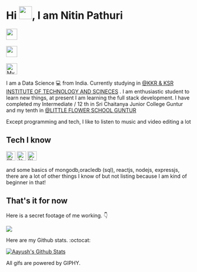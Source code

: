 # Hi <!-- <a href="http://www.aayushsinha.com/"> --><img src="https://media.giphy.com/media/hvRJCLFzcasrR4ia7z/giphy.gif" width="35px"></a>, I am Nitin Pathuri

<a href="https://www.linkedin.com/in/nitin-pathuri/" target="_blank"><img src="https://img.shields.io/badge/-@nitin_pathuri-blue?style=flat&logo=Linkedin&logoColor=white&link=https://www.linkedin.com/in/nitin-pathuri/" height="30"/></a> &nbsp;

<a href="https://www.instagram.com/ram_csd/" target="_blank"><img src="https://img.shields.io/badge/-@ram_csd-purple?style=flat&logo=Instagram&logoColor=white&link=https://www.instagram.com/ram_csd/" height="30"/></a> &nbsp;

<a href="https://www.youtube.com/c/MadNit" target="_blank"><img src="https://img.shields.io/badge/-@GENERAL-MADNIT-c14438?style=flat&logo=Youtube&logoColor=white&link=https://www.youtube.com/c/MadNit" alt="My Youtube Channel" height="30"/></a> 


I am a Data Science :computer: from India. Currently studying in [@KKR & KSR INSTITUTE OF TECHNOLOGY AND SCINECES](https://kitsguntur.ac.in/site/kits.php) . I am enthusiastic student to learn new things, at present I am learning the full stack development. I have completed my Intermediate / 12 th in Sri Chaitanya Junior College Guntur and my tenth in [@LITTLE FLOWER SCHOOL GUNTUR](http://littleflowerguntur.com/)

Except programming and tech, I like to listen to music and video editing a lot 

## Tech I know
<code><img title="PYTHON" height="25" src="https://www.python.org/static/img/python-logo@2x.png"></code>
<code><img title="Java" height="25" src="https://upload.wikimedia.org/wikipedia/en/3/30/Java_programming_language_logo.svg"></code>
<code><img title="Django" height="25" src="https://static.djangoproject.com/img/logo-django.42234b631760.svg"></code>

and some basics of mongodb,oracledb (sql), reactjs, nodejs, expressjs, there are a lot of other things I know of but not listing because I am kind of beginner in that!

<!-- Past Projects showcase -->

<!--
**aayusharyan/aayusharyan** is a ✨ _special_ ✨ repository because its `README.md` (this file) appears on your GitHub profile.

Here are some ideas to get you started:

- 🔭 I’m currently working on ...
- 🌱 I’m currently learning ...
- 👯 I’m looking to collaborate on ...
- 🤔 I’m looking for help with ...
- 💬 Ask me about ...
- 📫 How to reach me: ...
- 😄 Pronouns: ...
- ⚡ Fun fact: ...
-->

## That's it for now
Here is a secret footage of me working. :point_down:

<img src="https://media.giphy.com/media/bAplZhiLAsNnG/giphy.gif" />

Here are my Github stats. :octocat:

[![Aayush's Github Stats](https://github-readme-stats.vercel.app/api?username=generalmadnit&show_icons=true&theme=tokyonight&private=true)](https://github-readme-stats.vercel.app/api?username=generalmadnit&show_icons=true&theme=tokyonight&private=true)

All gifs are powered by GIPHY.

